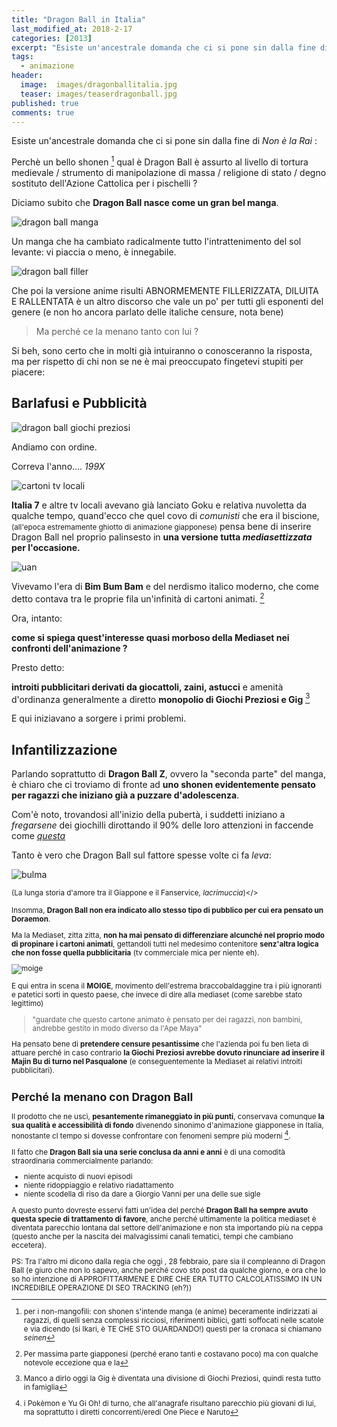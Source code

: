 ```yaml
---
title: "Dragon Ball in Italia"
last_modified_at: 2018-2-17
categories: [2013]
excerpt: "Esiste un'ancestrale domanda che ci si pone sin dalla fine di Non è la Rai..."
tags: 
  - animazione
header:  
  image:  images/dragonballitalia.jpg
  teaser: images/teaserdragonball.jpg
published: true
comments: true
---
```


Esiste un'ancestrale domanda che ci si pone sin dalla fine di _Non è la Rai_ :

Perchè un bello shonen [^shonen] qual è Dragon Ball è assurto al livello di tortura medievale / strumento di manipolazione di massa / religione di stato / degno sostituto dell'Azione Cattolica per i pischelli ?

[^shonen]: per i non-mangofili: con shonen s'intende manga (e anime) beceramente indirizzati ai ragazzi, di quelli senza complessi ricciosi, riferimenti biblici, gatti soffocati nelle scatole e via dicendo (si Ikari, è TE CHE STO GUARDANDO!) questi per la cronaca si chiamano _seinen_  

Diciamo subito che **Dragon Ball nasce come un gran bel manga**.

![dragon ball manga](https://upload.wikimedia.org/wikipedia/en/thumb/c/c9/DB_Tank%C5%8Dbon.png/220px-DB_Tank%C5%8Dbon.png) 

Un manga che ha cambiato radicalmente tutto l'intrattenimento del sol levante: vi piaccia o meno, è innegabile.

![dragon ball filler](https://i.ytimg.com/vi/0671XPVxwKk/maxresdefault.jpg) 

Che poi la versione anime risulti ABNORMEMENTE FILLERIZZATA, DILUITA E RALLENTATA è un altro discorso che vale un po' per tutti gli esponenti del genere (e non ho ancora parlato delle italiche censure, nota bene)

> Ma perché ce la menano tanto con lui ?

Si beh, sono certo che in molti già intuiranno o conosceranno la risposta, ma per rispetto di chi non se ne è mai preoccupato fingetevi stupiti per piacere: 

## Barlafusi e Pubblicità

![dragon ball giochi preziosi](https://images-na.ssl-images-amazon.com/images/I/A1hT%2BQLzDvL._SX355_.jpg)

Andiamo con ordine.

Correva l'anno.... _199X_

![cartoni tv locali](https://www.cartoonmag.it/wp-content/uploads/2017/06/cartoni.jpg)

**Italia 7** e altre tv locali avevano già lanciato Goku e relativa nuvoletta da qualche tempo, quand'ecco che quel covo di _comunisti_ che era il biscione, <small>(all'epoca estremamente ghiotto di animazione giapponese)</small> pensa bene di inserire Dragon Ball nel proprio palinsesto in **una versione tutta _mediasettizzata_ per l'occasione.**

![uan](https://upload.wikimedia.org/wikipedia/it/thumb/9/98/Uan.png/260px-Uan.png)

Vivevamo l'era di **Bim Bum Bam** e del nerdismo italico moderno, che come detto contava tra le proprie fila un'infinità di cartoni animati. [^giappi] 

[^giappi]: Per massima parte giapponesi (perché erano tanti e costavano poco) ma con qualche notevole eccezione qua e la

Ora, intanto: 

**come si spiega quest'interesse quasi morboso della Mediaset nei confronti dell'animazione ?**

Presto detto: 

**introiti pubblicitari derivati da giocattoli, zaini, astucci** e amenità d'ordinanza generalmente a diretto **monopolio di Giochi Preziosi e Gig** [^gig] 

[^gig]: Manco a dirlo oggi la Gig è diventata una divisione di Giochi Preziosi, quindi resta tutto in famiglia

E qui iniziavano a sorgere i primi problemi.

## Infantilizzazione

Parlando soprattutto di **Dragon Ball Z**, ovvero la "seconda parte" del manga, è chiaro che ci troviamo di fronte ad **uno shonen evidentemente pensato per ragazzi che iniziano già a puzzare d'adolescenza**. 

Com'è noto, trovandosi all'inizio della pubertà, i suddetti iniziano a _fregarsene_ dei giochilli dirottando il 90% delle loro attenzioni in faccende come [_questa_](https://idolwiki.com/pics/ScarlettJohansson/ScarlettJohansson.jpg) 

Tanto è vero che Dragon Ball sul fattore spesse volte ci fa _leva_:

![bulma](https://vignette.wikia.nocookie.net/animebaths/images/0/06/Dragon_Ball_Z_49_6.png)

<small>(La lunga storia d'amore tra il Giappone e il Fanservice, *lacrimuccia*)</>

Insomma, **Dragon Ball non era indicato allo stesso tipo di pubblico per cui era pensato un Doraemon**. 

Ma la Mediaset, zitta zitta, **non ha mai pensato di differenziare alcunché nel proprio modo di propinare i cartoni animati**, gettandoli tutti nel medesimo contenitore **senz'altra logica che non fosse quella pubblicitaria** (tv commerciale mica per niente eh).

![moige](https://assets.vice.com/content-images/contentimage/147497/Schermata-2014-04-09-alle-11-59-39.jpg)

E qui entra in scena il **MOIGE**, movimento dell'estrema braccobaldaggine tra i più ignoranti e patetici sorti in questo paese, che invece di dire alla mediaset (come sarebbe stato legittimo) 

>"guardate che questo cartone animato è pensato per dei ragazzi, non bambini, andrebbe gestito in modo diverso da l'Ape Maya"

Ha pensato bene di **pretendere censure pesantissime** che l'azienda poi fu ben lieta di attuare perché in caso contrario **la Giochi Preziosi avrebbe dovuto rinunciare ad inserire il Majin Bu di turno nel Pasqualone** (e conseguentemente la Mediaset ai relativi introiti pubblicitari).

## Perché la menano con Dragon Ball

Il prodotto che ne uscì, **pesantemente rimaneggiato in più punti**, conservava comunque **la sua qualità e accessibilità di fondo** divenendo sinonimo d'animazione giapponese in Italia, nonostante cl tempo si dovesse confrontare con fenomeni sempre più moderni [^moderni]. 

[^moderni]: i Pokèmon e Yu Gi Oh! di turno, che all'anagrafe risultano parecchio più giovani di lui, ma soprattutto i diretti concorrenti/eredi One Piece e Naruto

Il fatto che **Dragon Ball sia una serie conclusa da anni e anni** è di una comodità straordinaria commercialmente parlando:

- niente acquisto di nuovi episodi
- niente ridoppiaggio e relativo riadattamento
- niente scodella di riso da dare a Giorgio Vanni per una delle sue sigle

A questo punto dovreste esservi fatti un'idea del perché **Dragon Ball ha sempre avuto questa specie di trattamento di favore**, anche perché ultimamente la politica mediaset è diventata parecchio lontana dal settore dell'animazione e non sta importando più na ceppa (questo anche per la nascita dei malvagissimi canali tematici, tempi che cambiano eccetera).

PS: Tra l'altro mi dicono dalla regia che oggi , 28 febbraio, pare sia il compleanno di Dragon Ball (e giuro che non lo sapevo, anche perché covo sto post da qualche giorno, e ora che lo so ho intenzione di APPROFITTARMENE E DIRE CHE ERA TUTTO CALCOLATISSIMO IN UN INCREDIBILE OPERAZIONE DI SEO TRACKING (eh?))